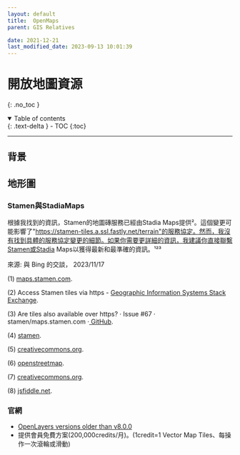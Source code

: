 ```yaml
---
layout: default
title:  OpenMaps
parent: GIS Relatives

date: 2021-12-21
last_modified_date: 2023-09-13 10:01:39
---
```

# 開放地圖資源
{: .no_toc }

<details open markdown="block">
  <summary>
    Table of contents
  </summary>
  {: .text-delta }
- TOC
{:toc}
</details>

---

## 背景

## 地形圖

### Stamen與StadiaMaps

根據我找到的資訊，Stamen的地圖磚服務已經由Stadia Maps提供²。這個變更可能影響了"https://stamen-tiles.a.ssl.fastly.net/terrain"的服務協定。然而，我沒有找到具體的服務協定變更的細節。如果你需要更詳細的資訊，我建議你直接聯繫Stamen或Stadia Maps以獲得最新和最準確的資訊。¹²³

來源: 與 Bing 的交談， 2023/11/17

(1) [maps.stamen.com](https://maps.stamen.com/).

(2) Access Stamen tiles via https - [Geographic Information Systems Stack Exchange](https://gis.stackexchange.com/questions/198934/access-stamen-tiles-via-https).

(3) Are tiles also available over https? · Issue #67 · stamen/maps.stamen.com ·[ GitHub](https://github.com/stamen/maps.stamen.com/issues/67).

(4) [stamen](http://stamen.com/).

(5) [creativecommons.org](http://creativecommons.org/licenses/by/3.0).

(6) [openstreetmap](http://openstreetmap.org/).

(7) [creativecommons.org](http://creativecommons.org/licenses/by-sa/3.0).

(8) [jsfiddle.net](https://jsfiddle.net/expedio/noasLexx/).

### 官網

- [OpenLayers versions older than v8.0.0](https://docs.stadiamaps.com/tutorials/raster-maps-with-openlayers/)
- 提供會員免費方案(200,000credits/月)。(1credit=1 Vector Map Tiles、每操作一次滾輪或滑動)